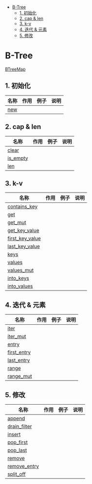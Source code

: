 - [B-Tree](#b-tree)
  - [1. 初始化](#1-初始化)
  - [2. cap & len](#2-cap--len)
  - [3. k-v](#3-k-v)
  - [4. 迭代 & 元素](#4-迭代--元素)
  - [5. 修改](#5-修改)

# B-Tree

[BTreeMap](https://doc.rust-lang.org/std/collections/btree_map/struct.BTreeMap.html)

## 1. 初始化

| 名称                                                                                       | 作用 | 例子 | 说明 |
| ------------------------------------------------------------------------------------------ | ---- | ---- | ---- |
| [new](https://doc.rust-lang.org/std/collections/btree_map/struct.BTreeMap.html#method.new) |      |      |      |

## 2. cap & len

| 名称                                                                                                 | 作用 | 例子 | 说明 |
| ---------------------------------------------------------------------------------------------------- | ---- | ---- | ---- |
| [clear](https://doc.rust-lang.org/std/collections/btree_map/struct.BTreeMap.html#method.clear)       |      |      |      |
| [is_empty](https://doc.rust-lang.org/std/collections/btree_map/struct.BTreeMap.html#method.is_empty) |      |      |      |
| [len](https://doc.rust-lang.org/std/collections/btree_map/struct.BTreeMap.html#method.len)           |      |      |      |

## 3. k-v

| 名称                                                                                                              | 作用 | 例子 | 说明 |
| ----------------------------------------------------------------------------------------------------------------- | ---- | ---- | ---- |
| [contains_key](https://doc.rust-lang.org/std/collections/btree_map/struct.BTreeMap.html#method.contains_key)      |      |      |      |
| [get](https://doc.rust-lang.org/std/collections/btree_map/struct.BTreeMap.html#method.get)                        |      |      |      |
| [get_mut](https://doc.rust-lang.org/std/collections/btree_map/struct.BTreeMap.html#method.get_mut)                |      |      |      |
| [get_key_value](https://doc.rust-lang.org/std/collections/btree_map/struct.BTreeMap.html#method.get_key_value)    |      |      |      |
| [first_key_value](https://doc.rustlang.org/std/collections/btree_map/struct.BTreeMap.html#method.first_key_value) |      |      |      |
| [last_key_value](https://doc.rust-lang.org/std/collections/btree_map/struct.BTreeMap.html#method.last_key_value)  |      |      |      |
| [keys](https://doc.rust-lang.org/std/collections/btree_map/struct.BTreeMap.html#method.keys)                      |      |      |      |
| [values](https://doc.rust-lang.org/std/collections/btree_map/struct.BTreeMap.html#method.values)                  |      |      |      |
| [values_mut](https://doc.rust-lang.org/std/collections/btree_map/struct.BTreeMap.html#method.values_mut)          |      |      |      |
| [into_keys](https://doc.rust-lang.org/std/collections/btree_map/struct.BTreeMap.html#method.into_keys)            |      |      |      |
| [into_values](https://doc.rust-lang.org/std/collections/btree_map/struct.BTreeMap.html#method.into_values)        |      |      |      |

## 4. 迭代 & 元素

| 名称                                                                                                       | 作用 | 例子 | 说明 |
| ---------------------------------------------------------------------------------------------------------- | ---- | ---- | ---- |
| [iter](https://doc.rust-lang.org/std/collections/btree_map/struct.BTreeMap.html#method.iter)               |      |      |      |
| [iter_mut](https://doc.rust-lang.org/std/collections/btree_map/struct.BTreeMap.html#method.iter_mut)       |      |      |      |
| [entry](https://doc.rust-lang.org/std/collections/btree_map/struct.BTreeMap.html#method.entry)             |      |      |      |
| [first_entry](https://doc.rust-lang.org/std/collections/btree_map/struct.BTreeMap.html#method.first_entry) |      |      |      |
| [last_entry](https://doc.rust-lang.org/std/collections/btree_map/struct.BTreeMap.html#method.last_entry)   |      |      |      |
| [range](https://doc.rust-lang.org/std/collections/btree_map/struct.BTreeMap.html#method.range)             |      |      |      |
| [range_mut](https://doc.rust-lang.org/std/collections/btree_map/struct.BTreeMap.html#method.range_mut)     |      |      |      |

## 5. 修改

| 名称                                                                                                         | 作用 | 例子 | 说明 |
| ------------------------------------------------------------------------------------------------------------ | ---- | ---- | ---- |
| [append](https://doc.rust-lang.org/std/collections/btree_map/struct.BTreeMap.html#method.append)             |      |      |      |
| [drain_filter](https://doc.rust-lang.org/std/collections/btree_map/struct.BTreeMap.html#method.drain_filter) |      |      |      |
| [insert](https://doc.rust-lang.org/std/collections/btree_map/struct.BTreeMap.html#method.insert)             |      |      |      |
| [pop_first](https://doc.rust-lang.org/std/collections/btree_map/struct.BTreeMap.html#method.pop_first)       |      |      |      |
| [pop_last](https://doc.rust-lang.org/std/collections/btree_map/struct.BTreeMap.html#method.pop_last)         |      |      |      |
| [remove](https://doc.rust-lang.org/std/collections/btree_map/struct.BTreeMap.html#method.remove)             |      |      |      |
| [remove_entry](https://doc.rust-lang.org/std/collections/btree_map/struct.BTreeMap.html#method.remove_entry) |      |      |      |
| [split_off](https://doc.rust-lang.org/std/collections/btree_map/struct.BTreeMap.html#method.split_off)       |      |      |      |